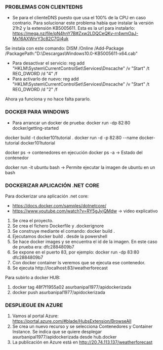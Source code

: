 ### PROBLEMAS CON CLIENTEDNS
- Se para el clienteDNS puesto que usa el 100% de la CPU en caso contrario. Para solucionar este problema había que instalar la
versión 21h2 y la extensión KB5005611. Esta es la url para instalarlo:
https://mega.nz/file/pN4hnY7B#Zxw2LDQCeQKv-rr4wmOaJ-Mx16AXWnrY3c82C7Gi4uk

Se instala con este comando:
DISM /Online /Add-Package /PackagePath:"D:\Descargas\Windows10.0-KB5005611-x64.cab"

- Para desactivar el servicio:
reg add "HKLM\System\CurrentControlSet\Services\Dnscache" /v "Start" /t REG_DWORD /d "4" /f
- Para activarlo de nuevo:
reg add "HKLM\System\CurrentControlSet\Services\Dnscache" /v "Start" /t REG_DWORD /d "2" /f

Ahora ya funciona y no hace falta pararlo.


### DOCKER PARA WINDOWS
- Para arrancar un docker de prueba:
docker run -dp 82:80 docker/getting-started

 docker build -t docker101tutorial .
 docker run -d -p 82:80 --name docker-tutorial docker101tutorial

 docker ps -> contenedores en ejecución
 docker ps -a -> Estado del contenedor

 docker run -it ubuntu bash -> Permite ejecutar la imagen de ubuntu en un bash

### DOCKERIZAR APLICACIÓN .NET CORE
 Para dockerizar una aplicación .net core:
 - https://docs.docker.com/samples/dotnetcore/
 - https://www.youtube.com/watch?v=RY5gJyjQMdw -> video explicativo

 1. Se crea el proyecto.
 2. Se crea el fichero Dockerfile y .dockerignore
 3. Se construye mediante el comando: docker build .
 4. Ejecutamos docker build . desde la powershell
 5. Se hace docker images y se encuentra el id de la imagen. En este caso de prueba era: dfc2884809b7
 6. Se expone en el puerto 83, por ejemplo: docker run -dp 83:80 dfc2884809b7
 7. Con docker container ls veremos que se ejecuta ese contenedor.
 8. Se ejecuta http://localhost:83/weatherforecast

Para subirlo a docker HUB:
1. docker tag 48f7f1955a02 asurbanipal1977/apidockerizada
2. docker push asurbanipal1977/apidockerizada

### DESPLIEGUE EN AZURE
1. Vamos al portal Azure: https://portal.azure.com/#blade/HubsExtension/BrowseAll
2. Se crea un nuevo recurso y se selecciona Contenedores y Container Instance. Se indica que se quiere desplegar asurbanipal1977/apidockerizada desde hub.docker
3. La publicación en Azure está en http://20.74.113.137/weatherforecast
